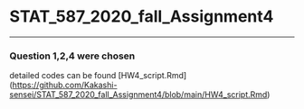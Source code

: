 # STAT_587_2020_fall_Assignment4
---
### Question 1,2,4 were chosen

detailed codes can be found [HW4_script.Rmd] (https://github.com/Kakashi-sensei/STAT_587_2020_fall_Assignment4/blob/main/HW4_script.Rmd)